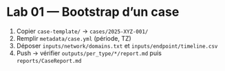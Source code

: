 # Lab 01 — Bootstrap d’un case

1. Copier `case-template/` → `cases/2025-XYZ-001/`
2. Remplir `metadata/case.yml` (période, TZ)
3. Déposer `inputs/network/domains.txt` et `inputs/endpoint/timeline.csv`
4. Push → vérifier `outputs/per_type/*/report.md` puis `reports/CaseReport.md`
